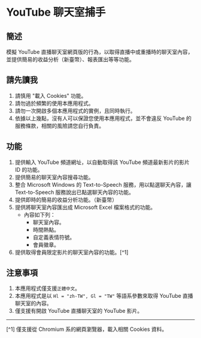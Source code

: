 # YouTube 聊天室捕手

## 簡述

模擬 YouTube 直播聊天室網頁版的行為，以取得直播中或重播時的聊天室內容，並提供簡易的收益分析（新臺幣）、報表匯出等等功能。

## 請先讀我

1. 請慎用 "載入 Cookies" 功能。
2. 請勿過於頻繁的使用本應用程式。
3. 請勿一次開啟多個本應用程式的實例，且同時執行。
4. 依據以上幾點，沒有人可以保證您使用本應用程式，並不會違反 YouTube 的服務條款，相關的風險請您自行負責。

## 功能

1. 提供輸入 YouTube 頻道網址，以自動取得該 YouTube 頻道最新影片的影片 ID 的功能。
2. 提供簡易的聊天室內容搜尋功能。
3. 整合 Microsoft Windows 的 Text-to-Speech 服務，用以點選聊天內容，讓 Text-to-Speech 服務說出已點選聊天內容的功能。
4. 提供即時的簡易的收益分析功能。（新臺幣）
5. 提供將聊天室內容匯出成 Microsoft Excel 檔案格式的功能。
   - 內容如下列：
     - 聊天室內容。
     - 時間熱點。
     - 自定義表情符號。
     - 會員徽章。
6. 提供取得會員限定影片的聊天室內容的功能。[^1]

## 注意事項

1. 本應用程式僅支援`正體中文`。
2. 本應用程式是以 `Hl = "zh-TW", Gl = "TW"` 等語系參數來取得 YouTube 直播聊天室的內容。
3. 僅支援有開啟 YouTube 直播聊天室的 YouTube 影片。

---

[^1] 僅支援從 Chromium 系的網頁瀏覽器，載入相關 Cookies 資料。